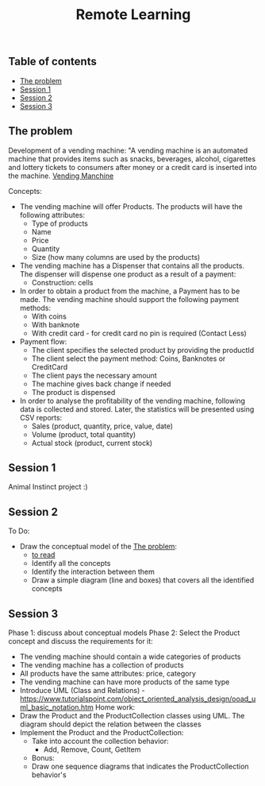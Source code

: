 <p align="center">
  
  <h1 align="center">Remote Learning</h1>
</p>

<br>

## Table of contents

- [The problem](#the-problem)
- [Session 1](#session-1)
- [Session 2](#session-2)
- [Session 3](#session-3)


## The problem

Development of a vending machine: "A vending machine is an automated machine that provides items such as snacks, beverages, alcohol, cigarettes and lottery tickets to consumers after money or a credit card is inserted into the machine.
[Vending Manchine](https://en.wikipedia.org/wiki/Vending_machine)

Concepts:
- The vending machine will offer Products. The products will have the following attributes:
   - Type of products
   - Name
   - Price
   - Quantity
   - Size (how many columns are used by the products)
- The vending machine has a Dispenser that contains all the products. The dispenser will dispense one product as a result of a payment:
   - Construction: cells
- In order to obtain a product from the machine, a Payment has to be made. The vending machine should support the following payment methods:
   - With coins
   - With banknote
   - With credit card - for credit card no pin is required (Contact Less)
- Payment flow:
   - The client specifies the selected product by providing the productId
   - The client select the payment method: Coins, Banknotes or CreditCard
   - The client pays the necessary amount
   - The machine gives back change if needed
   - The product is dispensed
- In order to analyse the profitability of the vending machine, following data is collected and stored. Later, the statistics will be presented using CSV reports:
   - Sales (product, quantity, price, value, date)
   - Volume (product, total quantity)
   - Actual stock (product, current stock)
 

## Session 1

Animal Instinct project :)

## Session 2

To Do:
- Draw the conceptual model of the [The problem](#the-problem):
  - [to read](http://www.cs.toronto.edu/~jm/340S/PDF2/CM2.pdf)
  - Identify all the concepts
  - Identify the interaction between them
  - Draw a simple diagram (line and boxes) that covers all the identified concepts
 
## Session 3

Phase 1: discuss about conceptual models
Phase 2: Select the Product concept and discuss the requirements for it:
 - The vending machine should contain a wide categories of products
 - The vending machine has a collection of products
 - All products have the same attributes: price, category
 - The vending machine can have more products of the same type
 - Introduce UML (Class and Relations) - https://www.tutorialspoint.com/object_oriented_analysis_design/ooad_uml_basic_notation.htm
Home work:
 - Draw the Product and the ProductCollection classes using UML. The diagram should depict the relation between the classes
 - Implement the Product and the ProductCollection:
    - Take into account the collection behavior:
      - Add, Remove, Count, GetItem
    - Bonus:
     - Draw one sequence diagrams that indicates the ProductCollection behavior's

